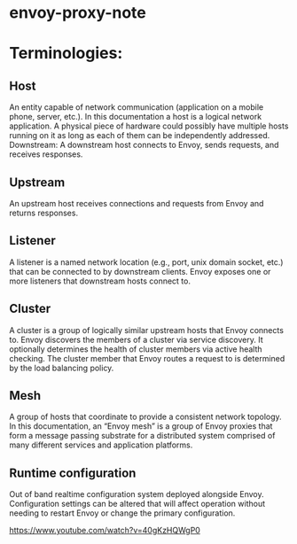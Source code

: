 # envoy-proxy-note

# Terminologies:

## Host
An entity capable of network communication (application on a mobile phone, server, etc.). In this documentation a host is a logical network application. A physical piece of hardware could possibly have multiple hosts running on it as long as each of them can be independently addressed.
Downstream: A downstream host connects to Envoy, sends requests, and receives responses.

## Upstream
An upstream host receives connections and requests from Envoy and returns responses.

## Listener 
A listener is a named network location (e.g., port, unix domain socket, etc.) that can be connected to by downstream clients. Envoy exposes one or more listeners that downstream hosts connect to.

## Cluster
A cluster is a group of logically similar upstream hosts that Envoy connects to. Envoy discovers the members of a cluster via service discovery. It optionally determines the health of cluster members via active health checking. The cluster member that Envoy routes a request to is determined by the load balancing policy.

## Mesh 
A group of hosts that coordinate to provide a consistent network topology. In this documentation, an “Envoy mesh” is a group of Envoy proxies that form a message passing substrate for a distributed system comprised of many different services and application platforms.

## Runtime configuration
Out of band realtime configuration system deployed alongside Envoy. Configuration settings can be altered that will affect operation without needing to restart Envoy or change the primary configuration.

https://www.youtube.com/watch?v=40gKzHQWgP0
